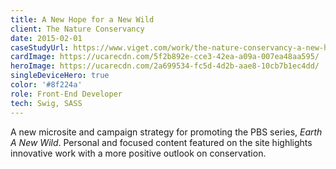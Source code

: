 ```yaml
---
title: A New Hope for a New Wild
client: The Nature Conservancy
date: 2015-02-01
caseStudyUrl: https://www.viget.com/work/the-nature-conservancy-a-new-hope-for-a-new-wild/
cardImage: https://ucarecdn.com/5f2b892e-cce3-42ea-a09a-007ea48aa595/
heroImage: https://ucarecdn.com/2a699534-fc5d-4d2b-aae8-10cb7b1ec4dd/
singleDeviceHero: true
color: '#8f224a'
role: Front-End Developer
tech: Swig, SASS
---
```


A new microsite and campaign strategy for promoting the PBS series, _Earth A New Wild_. Personal and focused content featured on the site highlights innovative work with a more positive outlook on conservation.
